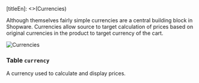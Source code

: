 [titleEn]: <>(Currencies)

Although themselves fairly simple currencies are a central building block in Shopware. Currencies allow source to target calculation of prices based on original currencies in the product to target currency of the cart.

![Currencies](dist/erm-shopware-core-system-currency.svg)


### Table `currency`

A currency used to calculate and display prices.


